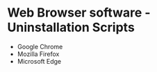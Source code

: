 # Web Browser software - Uninstallation Scripts 

- Google Chrome
- Mozilla Firefox
- Microsoft Edge
